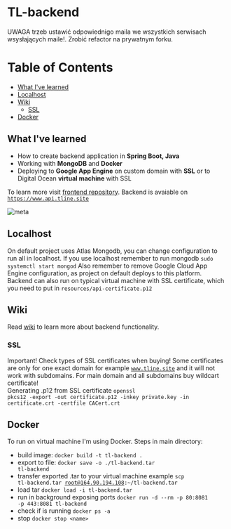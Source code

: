 # TL-backend
UWAGA trzeb ustawić odpowiednigo maila we wszystkich serwisach wsysłających maile!.
Zrobić refactor na prywatnym forku.

# Table of Contents
* [What I've learned](#what-Ive-learned)
* [Localhost](#localhost)
* [Wiki](#wiki)
  * [SSL](#ssl)
* [Docker](#docker)

## What I've learned
* How to create backend application in **Spring Boot, Java**
* Working with **MongoDB** and **Docker**
* Deploying to **Google App Engine** on custom domain with **SSL** or to Digital Ocean **virtual machine** with SSL<br>

To learn more visit [frontend repository](https://github.com/adkuba/TL-frontend). Backend is avaiable on <code>https://www.api.tline.site</code>

![meta](https://storage.googleapis.com/tline-files/meta.png)

## Localhost
On default project uses Atlas Mongodb, you can change configuration to run all in localhost. If you use localhost remember to run mongodb <code>sudo systemctl start mongod</code> Also remember to remove Google Cloud App Engine configuration, as project on default deploys to this platform. Backend can also run on typical virtual machine with SSL certificate, which you need to put in <code>resources/api-certificate.p12</code>

## Wiki
Read [wiki](https://github.com/adkuba/TL-backend/wiki) to learn more about backend functionality.

### SSL
Important! Check types of SSL certificates when buying! Some certificates are only for one exact domain for example <code>www.tline.site</code> and it will not work with subdomains. For main domain and all subdomains buy wildcart certificate! <br>
Generating .p12 from SSL certificate <code>openssl pkcs12 -export -out certificate.p12 -inkey private.key -in certificate.crt -certfile CACert.crt</code>

## Docker
To run on virtual machine I'm using Docker. Steps in main directory:
- build image: <code>docker build -t tl-backend .</code>
- export to file: <code>docker save -o ./tl-backend.tar tl-backend</code>
- transfer exported .tar to your virtual machine example <code>scp tl-backend.tar root@164.90.194.108:~/tl-backend.tar</code>
- load tar <code>docker load -i tl-backend.tar</code>
- run in background exposing ports <code>docker run -d --rm -p 80:8081 -p 443:8081 tl-backend</code>
- check if is running <code>docker ps -a</code>
- stop <code>docker stop \<name\></code>
